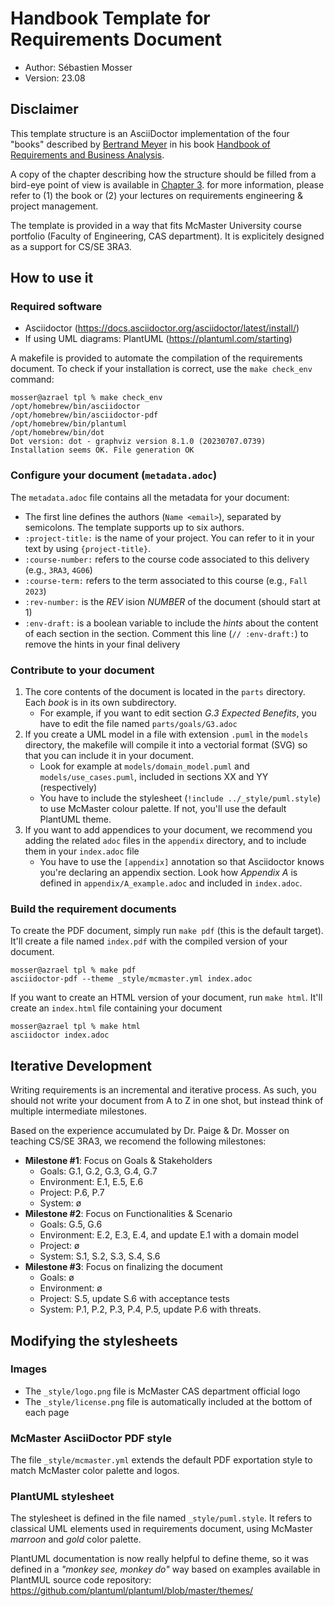 # Handbook Template for Requirements Document

- Author: Sébastien Mosser
- Version: 23.08

## Disclaimer

This template structure is an AsciiDoctor implementation of the four "books" described by [Bertrand Meyer](https://bertrandmeyer.com/bio/) in his book [Handbook of Requirements and Business Analysis](https://se.inf.ethz.ch/requirements/).

A copy of the chapter describing how the structure should be filled from a bird-eye point of view is available in [Chapter 3](./plan.pdf). for more information, please refer to (1) the book or (2) your lectures on requirements engineering & project management.

The template is provided in a way that fits McMaster University course portfolio (Faculty of Engineering, CAS department). It is explicitely designed as a support for CS/SE 3RA3.

## How to use it

### Required software

  - Asciidoctor (https://docs.asciidoctor.org/asciidoctor/latest/install/)
  - If using UML diagrams: PlantUML (https://plantuml.com/starting)

A makefile is provided to automate the compilation of the requirements document. To check if your installation is correct, use the `make check_env` command:

```
mosser@azrael tpl % make check_env
/opt/homebrew/bin/asciidoctor
/opt/homebrew/bin/asciidoctor-pdf
/opt/homebrew/bin/plantuml
/opt/homebrew/bin/dot
Dot version: dot - graphviz version 8.1.0 (20230707.0739)
Installation seems OK. File generation OK
```

### Configure your document (`metadata.adoc`)

The `metadata.adoc` file contains all the metadata for your document:

  - The first line defines the authors (`Name <email>`), separated by semicolons. The template supports up to six authors.
  - `:project-title:` is the name of your project. You can refer to it in your text by using `{project-title}`.
  - `:course-number:` refers to the course code associated to this delivery (e.g., `3RA3`, `4G06`)
  - `:course-term:` refers to the term associated to this course (e.g., `Fall 2023`)
  - `:rev-number:` is the _REV_ ision _NUMBER_ of the document (should start at 1)
  - `:env-draft:` is a boolean variable to include the _hints_ about the content of each section in the section. Comment this line (`// :env-draft:`) to remove the hints in your final delivery

### Contribute to your document

1. The core contents of the document is located in the `parts` directory. Each _book_ is in its own subdirectory. 
    - For example, if you want to edit section _G.3 Expected Benefits_, you have to edit the file named `parts/goals/G3.adoc`
2. If you create a UML model in a file with extension `.puml` in the `models` directory, the makefile will compile it into a vectorial format (SVG) so that you can include it in your document.
    - Look for example at `models/domain_model.puml` and `models/use_cases.puml`, included in sections XX and YY (respectively)
    - You have to include the stylesheet (`!include ../_style/puml.style`) to use McMaster colour palette. If not, you'll use the default PlantUML theme.
3. If you want to add appendices to your document, we recommend you adding the related `adoc` files in the `appendix` directory, and to include them in your `index.adoc` file
    - You have to use the `[appendix]` annotation so that Asciidoctor knows you're declaring an appendix section. Look how _Appendix A_ is defined in `appendix/A_example.adoc` and included in `index.adoc`.



### Build the requirement documents

To create the PDF document, simply run `make pdf` (this is the default target). It'll create a file named `index.pdf` with the compiled version of your document.

```
mosser@azrael tpl % make pdf
asciidoctor-pdf --theme _style/mcmaster.yml index.adoc        
```


If you want to create an HTML version of your document, run `make html`. It'll create an `index.html` file containing your document

```
mosser@azrael tpl % make html
asciidoctor index.adoc            
```

## Iterative Development


Writing requirements is an incremental and iterative process. As such, you should not write your document from A to Z in one shot, but instead think of multiple intermediate milestones.

Based on the experience accumulated by Dr. Paige & Dr. Mosser on teaching CS/SE 3RA3, we recomend the following milestones:

- **Milestone #1**: Focus on Goals & Stakeholders
  + Goals: G.1, G.2, G.3, G.4, G.7
  + Environment: E.1, E.5, E.6
  + Project: P.6, P.7
  + System: ø
- **Milestone #2**: Focus on Functionalities & Scenario 
  + Goals: G.5, G.6
  + Environment: E.2, E.3, E.4, and update E.1 with a domain model
  + Project: ø
  + System: S.1, S.2, S.3, S.4, S.6
- **Milestone #3**: Focus on finalizing the document
  + Goals: ø
  + Environment: ø
  + Project: S.5, update S.6 with acceptance tests
  + System: P.1, P.2, P.3, P.4, P.5, update P.6 with threats.


## Modifying the stylesheets

### Images

- The `_style/logo.png` file is McMaster CAS department official logo
- The `_style/license.png` file is automatically included at the bottom of each page

### McMaster AsciiDoctor PDF style

The file `_style/mcmaster.yml` extends the default PDF exportation style to match McMaster color palette and logos.

### PlantUML stylesheet

The stylesheet is defined in the file named `_style/puml.style`. It refers to classical UML elements used in requirements document, using McMaster _marroon_ and _gold_ color palette.

PlantUML documentation is now really helpful to define theme, so it was defined in a _"monkey see, monkey do"_ way based on examples available in PlantMUL source code repository: https://github.com/plantuml/plantuml/blob/master/themes/ 